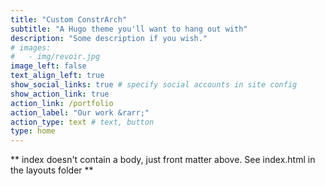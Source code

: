```yaml
---
title: "Custom ConstrArch"
subtitle: "A Hugo theme you'll want to hang out with"
description: "Some description if you wish."
# images:
#   - img/revoir.jpg
image_left: false
text_align_left: true
show_social_links: true # specify social accounts in site config
show_action_link: true
action_link: /portfolio
action_label: "Our work &rarr;"
action_type: text # text, button
type: home
---
```


** index doesn't contain a body, just front matter above.
See index.html in the layouts folder **
